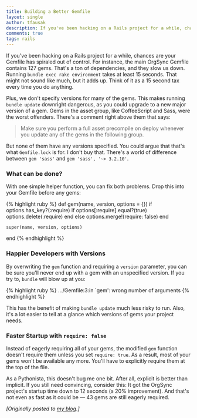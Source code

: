 ```yaml
---
title: Building a Better Gemfile
layout: single
author: tfausak
description: If you've been hacking on a Rails project for a while, chances are your Gemfile has spiraled out of control.
comments: true
tags: rails
---
```


If you've been hacking on a Rails project for a while, chances are your Gemfile has spiraled out of control. For instance, the main OrgSync Gemfile contains 127 gems. That's a ton of dependencies, and they slow us down. Running `bundle exec rake environment` takes at least 15 seconds. That might not sound like much, but it adds up. Think of it as a 15 second tax every time you do anything.

Plus, we don't specify versions for many of the gems. This makes running `bundle update` downright dangerous, as you could upgrade to a new major version of a gem. Gems in the asset group, like CoffeeScript and Sass, were the worst offenders. There's a comment right above them that says:

> Make sure you perform a full asset precompile on deploy whenever you update any of the gems in the following group.

But none of them have any versions specified. You could argue that that's what `Gemfile.lock` is for. I don't buy that. There's a world of difference between `gem 'sass'` and `gem 'sass', '~> 3.2.10'`.

### What can be done?

With one simple helper function, you can fix both problems. Drop this into your Gemfile before any gems:

{% highlight ruby %}
  def gem(name, version, options = {})
    if options.has_key?(:require)
      if options[:require].equal?(true)
        options.delete(:require)
      end
    else
      options.merge!(require: false)
    end

    super(name, version, options)
  end
{% endhighlight %}

### Happier Developers with Versions

By overwriting the `gem` function and requiring a `version` parameter, you can be sure you'll never end up with a gem with an unspecified version. If you try to, `bundle` will blow up at you:

{% highlight ruby %}
  .../Gemfile:3:in `gem': wrong number of arguments
{% endhighlight %}

This has the benefit of making `bundle update` much less risky to run. Also, it's a lot easier to tell at a glance which versions of gems your project needs.

### Faster Startup with `require: false`

Instead of eagerly requiring all of your gems, the modified `gem` function doesn't require them unless you set `require: true`. As a result, most of your gems won't be available any more. You'll have to explicitly require them at the top of the file.

As a Pythonista, this doesn't bug me one bit. After all, explicit is better than implicit. If you still need convincing, consider this: It got the OrgSync project's startup time down to 12 seconds (a 20% improvement). And that's not even as fast as it could be — 43 gems are still eagerly required.

_[Originally posted to [my blog](http://taylor.fausak.me/2013/08/08/building-a-better-gemfile/).]_
